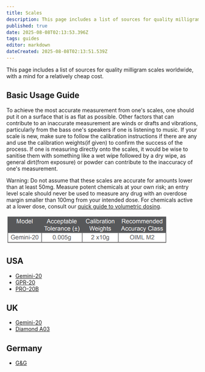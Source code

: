 ```yaml
---
title: Scales
description: This page includes a list of sources for quality milligram scales worldwide, with a mind for a relatively cheap cost.
published: true
date: 2025-08-08T02:13:53.396Z
tags: guides
editor: markdown
dateCreated: 2025-08-08T02:13:51.539Z
---
```


This page includes a list of sources for quality milligram scales worldwide, with a mind for a relatively cheap cost.

## Basic Usage Guide

To achieve the most accurate measurement from one's scales, one should put it on a surface that is as flat as possible. Other factors that can contribute to an inaccurate measurement are winds or drafts and vibrations, particularly from the bass one's speakers if one is listening to music. If your scale is new, make sure to follow the calibration instructions if there are any and use the calibration weights(if given) to confirm the success of the process. If one is measuring directly onto the scales, it would be wise to sanitise them with something like a wet wipe followed by a dry wipe, as general dirt(from exposure) or powder can contribute to the inaccuracy of one's measurement.

Warning: Do not assume that these scales are accurate for amounts lower than at least 50mg. Measure potent chemicals at your own risk; an entry level scale should never be used to measure any drug with an overdose margin smaller than 100mg from your intended dose. For chemicals active at a lower dose, consult our [quick guide to volumetric dosing](/en/guides/quick-guide-to-volumetric-dosing).

<img src="/assets/gem20accuracy.png">

## USA

* [Gemini-20](https://www.amazon.com/American-Weigh-GEMINI-20-Portable-MilliGram/dp/B0012TDNAM)
* [GPR-20](https://www.amazon.com/American-Weigh-GPR-20-Digital-MilliGram/dp/B003STEJD4)
* [PRO-20B](https://www.amazon.com/Horizon-PRO-20B-Digital-Jewelry-0-001g/dp/B005XSN63M)

## UK

* [Gemini-20](https://www.amazon.co.uk/American-Weigh-GEMINI-20-Portable-MilliGram/dp/B0012TDNAM)
* [Diamond A03](https://www.reagent-tests.uk/product/a03-mg-balance/)

## Germany

* [G&G](https://www.amazon.de/Kalibriergewicht-Feinwaage-Juwelierwaage-Pr%C3%A4zisonswaage-Goldwaage/dp/B003KMX9FS)